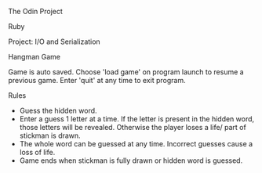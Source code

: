 The Odin Project 

Ruby 

Project: I/O and Serialization

Hangman Game

Game is auto saved. Choose 'load game' on program launch to resume a previous game.
Enter 'quit' at any time to exit program.

Rules
 - Guess the hidden word.
 - Enter a guess 1 letter at a time. If the letter is present in the hidden word, those letters
 will be revealed. Otherwise the player loses a life/ part of stickman is drawn.
 - The whole word can be guessed at any time. Incorrect guesses cause a loss of life.
 - Game ends when stickman is fully drawn or hidden word is guessed.

